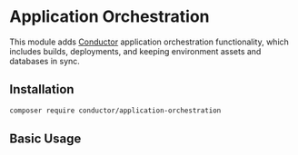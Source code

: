 Application Orchestration
=========================

This module adds [Conductor](https://github.com/conductorphp/conductor-core) 
application orchestration functionality, which includes builds, deployments,
and keeping environment assets and databases in sync. 

## Installation
```bash
composer require conductor/application-orchestration
```

## Basic Usage

<!-- @todo Add basic usage -->

